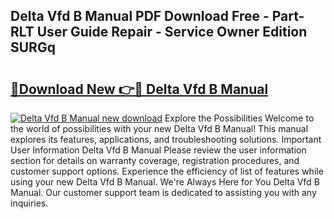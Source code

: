 ## Delta Vfd B Manual PDF Download Free - Part-RLT User Guide Repair - Service Owner Edition SURGq

# <h2><a href="http://bc4082.oget.top/?id=Delta+Vfd+B+Manual">🔗Download New 👉🔴 Delta Vfd B Manual</a></h2>

[![Delta Vfd B Manual new download](https://i.imgur.com/5g1atiW.png)](http://bc4082.oget.top/?id=Delta+Vfd+B+Manual)
Explore the Possibilities Welcome to the world of possibilities with your new Delta Vfd B Manual! This manual explores its features, applications, and troubleshooting solutions. Important User Information Delta Vfd B Manual Please review the user information section for details on warranty coverage, registration procedures, and customer support options. Experience the efficiency of list of features while using your new Delta Vfd B Manual. We're Always Here for You Delta Vfd B Manual. Our customer support team is dedicated to assisting you with any inquiries.
